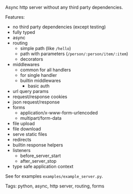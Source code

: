 Async http server without any third party dependencies.

Features:
+ no third party dependencies (except testing)
+ fully typed
+ async
+ routing
    + simple path (like `/hello`)
    + path with parameters (`/person/:person/item/:item`)
    + decorators
+ middlewares
    + common for all handlers
    + for single handler
    + builtin middlewares
        + basic auth
+ url query params
+ request/response cookies
+ json request/response
+ forms
    + application/x-www-form-urlencoded
    + multipart/form-data
+ file upload
+ file download
+ serve static files
+ redirects
+ builtin response helpers
+ listeners
    + before_server_start
    + after_server_stop
+ type safe application context


See for examples `examples/example_server.py`.

Tags: python, async, http server, routing, forms
